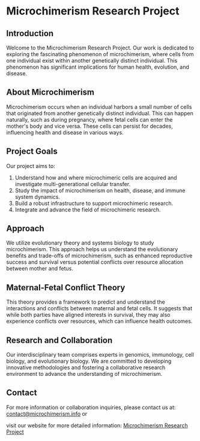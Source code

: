 # Microchimerism Research Project

## Introduction
Welcome to the Microchimerism Research Project. Our work is dedicated to exploring the fascinating phenomenon of microchimerism, where cells from one individual exist within another genetically distinct individual. This phenomenon has significant implications for human health, evolution, and disease.

## About Microchimerism
Microchimerism occurs when an individual harbors a small number of cells that originated from another genetically distinct individual. This can happen naturally, such as during pregnancy, where fetal cells can enter the mother's body and vice versa. These cells can persist for decades, influencing health and disease in various ways.

## Project Goals
Our project aims to:
1. Understand how and where microchimeric cells are acquired and investigate multi-generational cellular transfer.
2. Study the impact of microchimerism on health, disease, and immune system dynamics.
3. Build a robust infrastructure to support microchimeric research.
4. Integrate and advance the field of microchimeric research.

## Approach
We utilize evolutionary theory and systems biology to study microchimerism. This approach helps us understand the evolutionary benefits and trade-offs of microchimerism, such as enhanced reproductive success and survival versus potential conflicts over resource allocation between mother and fetus.

## Maternal-Fetal Conflict Theory
This theory provides a framework to predict and understand the interactions and conflicts between maternal and fetal cells. It suggests that while both parties have aligned interests in survival, they may also experience conflicts over resources, which can influence health outcomes.

## Research and Collaboration
Our interdisciplinary team comprises experts in genomics, immunology, cell biology, and evolutionary biology. We are committed to developing innovative methodologies and fostering a collaborative research environment to advance the understanding of microchimerism.

## Contact
For more information or collaboration inquiries, please contact us at: [contact@microchimerism.info](mailto:contact@microchimerism.info) or

visit our website for more detailed information: [Microchimerism Research Project](https://www.microchimerism.info)
